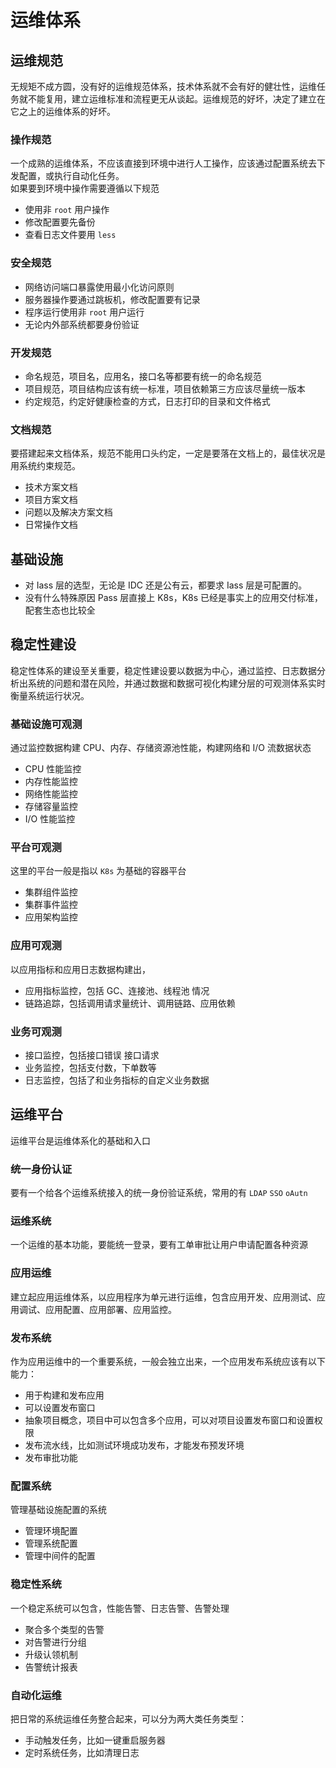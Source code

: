 # 运维体系

## 运维规范

无规矩不成方圆，没有好的运维规范体系，技术体系就不会有好的健壮性，运维任务就不能复用，建立运维标准和流程更无从谈起。运维规范的好坏，决定了建立在它之上的运维体系的好坏。

### 操作规范

一个成熟的运维体系，不应该直接到环境中进行人工操作，应该通过配置系统去下发配置，或执行自动化任务。  
如果要到环境中操作需要遵循以下规范

- 使用非 `root` 用户操作
- 修改配置要先备份
- 查看日志文件要用 `less`

### 安全规范

- 网络访问端口暴露使用最小化访问原则
- 服务器操作要通过跳板机，修改配置要有记录
- 程序运行使用非 `root` 用户运行
- 无论内外部系统都要身份验证

### 开发规范

- 命名规范，项目名，应用名，接口名等都要有统一的命名规范
- 项目规范，项目结构应该有统一标准，项目依赖第三方应该尽量统一版本
- 约定规范，约定好健康检查的方式，日志打印的目录和文件格式

### 文档规范

要搭建起来文档体系，规范不能用口头约定，一定是要落在文档上的，最佳状况是用系统约束规范。

- 技术方案文档
- 项目方案文档
- 问题以及解决方案文档
- 日常操作文档

## 基础设施

- 对 Iass 层的选型，无论是 IDC 还是公有云，都要求 Iass 层是可配置的。
- 没有什么特殊原因 Pass 层直接上 K8s，K8s 已经是事实上的应用交付标准，配套生态也比较全

## 稳定性建设

稳定性体系的建设至关重要，稳定性建设要以数据为中心，通过监控、日志数据分析出系统的问题和潜在风险，并通过数据和数据可视化构建分层的可观测体系实时衡量系统运行状况。

### 基础设施可观测

通过监控数据构建 CPU、内存、存储资源池性能，构建网络和 I/O 流数据状态

- CPU 性能监控
- 内存性能监控
- 网络性能监控
- 存储容量监控
- I/O 性能监控

### 平台可观测

这里的平台一般是指以 `K8s` 为基础的容器平台

- 集群组件监控
- 集群事件监控
- 应用架构监控

### 应用可观测

以应用指标和应用日志数据构建出，

- 应用指标监控，包括 GC、连接池、线程池 情况
- 链路追踪，包括调用请求量统计、调用链路、应用依赖

### 业务可观测

- 接口监控，包括接口错误 接口请求
- 业务监控，包括支付数，下单数等
- 日志监控，包括了和业务指标的自定义业务数据

## 运维平台

运维平台是运维体系化的基础和入口

### 统一身份认证

要有一个给各个运维系统接入的统一身份验证系统，常用的有 `LDAP` `SSO` `oAutn`

### 运维系统

一个运维的基本功能，要能统一登录，要有工单审批让用户申请配置各种资源

### 应用运维

建立起应用运维体系，以应用程序为单元进行运维，包含应用开发、应用测试、应用调试、应用配置、应用部署、应用监控。

### 发布系统

作为应用运维中的一个重要系统，一般会独立出来，一个应用发布系统应该有以下能力：

- 用于构建和发布应用
- 可以设置发布窗口
- 抽象项目概念，项目中可以包含多个应用，可以对项目设置发布窗口和设置权限
- 发布流水线，比如测试环境成功发布，才能发布预发环境
- 发布审批功能

### 配置系统

管理基础设施配置的系统

- 管理环境配置
- 管理系统配置
- 管理中间件的配置

### 稳定性系统

一个稳定系统可以包含，性能告警、日志告警、告警处理

- 聚合多个类型的告警
- 对告警进行分组
- 升级认领机制
- 告警统计报表

### 自动化运维

把日常的系统运维任务整合起来，可以分为两大类任务类型：

- 手动触发任务，比如一键重启服务器
- 定时系统任务，比如清理日志
